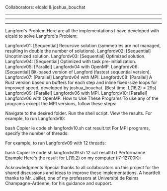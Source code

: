 Collaborators: elcald & joshua_bouchat

<hr></hr>
<hr>

--------------

Langford's Problem
Here are all the implementations I have developed with elcald to solve Langford's Problem:

Langfordv01: [Sequential] Recursive solution (symmetries are not managed, resulting in double the number of solutions).
Langfordv02: [Sequential] Unoptimized solution.
Langfordv03: [Sequential] Optimized solution.
Langfordv04: [Sequential] Optimized with task pre-initialization.
Langfordv05: [Parallel] Langfordv04 with OpenMP.
Langfordv06: [Sequential] Bit-based version of Langford (fastest sequential version).
Langfordv07: [Parallel] Langfordv04 with MPI.
Langfordv08: [Parallel] A Rust version based on buffers for each step and inline fixed-size loops for improved speed, developed by joshua_bouchat.
(Best time: L(16,2) = 29s)
Langfordv09: [Parallel] Langfordv06 with MPI.
Langfordv10: [Parallel] Langfordv06 with OpenMP.
How to Use These Programs
To use any of the programs except the MPI versions, follow these steps:

Navigate to the desired folder.
Run the shell script.
View the results.
For example, to run Langfordv10:

bash
Copier le code
sh langfordv10.sh
cat result.txt
For MPI programs, specify the number of threads:

For example, to run Langfordv09 with 12 threads:

bash
Copier le code
sh langfordv09.sh 12
cat result.txt
Performance Example
Here's the result for L(19,2) on my computer (i7-12700K):


Acknowledgments
Special thanks to all collaborators on this project for the shared discussions and ideas to improve these implementations.
A heartfelt thanks to Mr. Jaillet, one of my professors at Université de Reims Champagne-Ardenne, for his guidance and support.
